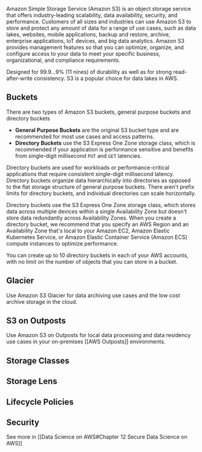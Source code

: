 Amazon Simple Storage Service (Amazon S3) is an object storage service that offers industry-leading scalability, data availability, security, and performance. Customers of all sizes and industries can use Amazon S3 to store and protect any amount of data for a range of use cases, such as data lakes, websites, mobile applications, backup and restore, archive, enterprise applications, IoT devices, and big data analytics. Amazon S3 provides management features so that you can optimize, organize, and configure access to your data to meet your specific business, organizational, and compliance requirements.

Designed for 99.9...9% (11 nines) of durability as well as for strong read-after-write consistency. S3 is a popular choice for data lakes in AWS.

## Buckets

There are two types of Amazon S3 buckets, general purpose buckets and directory buckets
* **General Purpose Buckets** are the original S3 bucket type and are recommended for most use cases and access patterns.
* **Directory Buckets** use the S3 Express One Zone storage class, which is recommended if your application is performance sensitive and benefits from single-digit millisecond `PUT` and `GET` latencies.

Directory buckets are used for workloads or performance-critical applications that require consistent single-digit millisecond latency. Directory buckets organize data hierarchically into directories as opposed to the flat storage structure of general purpose buckets. There aren't prefix limits for directory buckets, and individual directories can scale horizontally.

Directory buckets use the S3 Express One Zone storage class, which stores data across multiple devices within a single Availability Zone but doesn't store data redundantly across Availability Zones. When you create a directory bucket, we recommend that you specify an AWS Region and an Availability Zone that's local to your Amazon EC2, Amazon Elastic Kubernetes Service, or Amazon Elastic Container Service (Amazon ECS) compute instances to optimize performance.

You can create up to 10 directory buckets in each of your AWS accounts, with no limit on the number of objects that you can store in a bucket.
## Glacier

Use Amazon S3 Glacier for data archiving use cases and the low cost archive storage in the cloud.

## S3 on Outposts

Use Amazon S3 on Outposts for local data processing and data residency use cases in your on-premises [[AWS Outposts]] environments.
## Storage Classes

## Storage Lens

## Lifecycle Policies

## Security

See more in [[Data Science on AWS#Chapter 12 Secure Data Science on AWS]]

